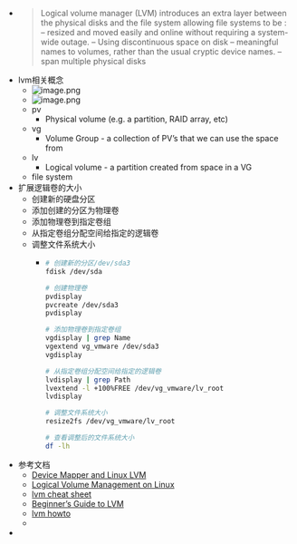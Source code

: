 - > Logical volume manager (LVM) introduces an extra layer between the physical disks and the file system allowing file systems to be :
  – resized and moved easily and online without requiring a system-wide outage.
  – Using discontinuous space on disk
  – meaningful names to volumes, rather than the usual cryptic device names.
  – span multiple physical disks
- lvm相关概念
	- ![image.png](../assets/image_1673592791917_0.png)
	- ![image.png](../assets/image_1673592803241_0.png)
	- pv
		- Physical volume (e.g. a partition, RAID array, etc)
	- vg
		- Volume Group - a collection of PV’s that we can use the space from
	- lv
		- Logical volume - a partition created from space in a VG
	- file system
- 扩展逻辑卷的大小
	- 创建新的硬盘分区
	- 添加创建的分区为物理卷
	- 添加物理卷到指定卷组
	- 从指定卷组分配空间给指定的逻辑卷
	- 调整文件系统大小
		- ```bash
		  # 创建新的分区/dev/sda3
		  fdisk /dev/sda
		  
		  # 创建物理卷
		  pvdisplay
		  pvcreate /dev/sda3
		  pvdisplay
		  
		  # 添加物理卷到指定卷组
		  vgdisplay | grep Name
		  vgextend vg_vmware /dev/sda3
		  vgdisplay
		  
		  # 从指定卷组分配空间给指定的逻辑卷
		  lvdisplay | grep Path
		  lvextend -l +100%FREE /dev/vg_vmware/lv_root
		  lvdisplay
		  
		  # 调整文件系统大小
		  resize2fs /dev/vg_vmware/lv_root
		  
		  # 查看调整后的文件系统大小
		  df -lh
		  ```
- 参考文档
	- [Device Mapper and Linux LVM](https://blog.codefarm.me/2021/11/29/device-mapper-and-linux-lvm/)
	- [Logical Volume Management on Linux](https://www.slashroot.in/advanced-guide-lvm-logical-volume-management-linux-part-1)
	- [lvm cheat sheet](http://www.datadisk.co.uk/html_docs/redhat/rh_lvm.htm)
	- [Beginner’s Guide to LVM](https://www.thegeekdiary.com/redhat-centos-a-beginners-guide-to-lvm-logical-volume-manager/)
	- [lvm howto](https://tldp.org/HOWTO/LVM-HOWTO/index.html)
	-
-